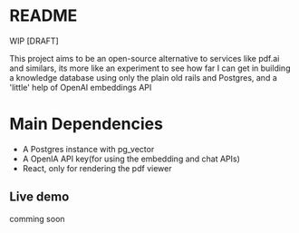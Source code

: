 # README
WIP [DRAFT]

This project aims to be an open-source alternative to services like pdf.ai and similars, its more like an experiment to see how far
I can get in building a knowledge database using only the plain old rails and Postgres, and a 'little' help of OpenAI embeddings API

# Main Dependencies
* A Postgres instance with pg_vector
* A OpenIA API key(for using the embedding and chat APIs)
* React, only for rendering the pdf viewer

## Live demo 

comming soon

